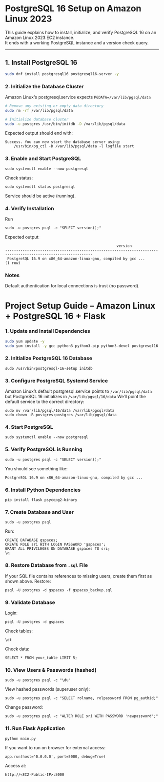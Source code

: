 # PostgreSQL 16 Setup on Amazon Linux 2023

This guide explains how to install, initialize, and verify PostgreSQL 16 on an Amazon Linux 2023 EC2 instance.  
It ends with a working PostgreSQL instance and a version check query.

---

## 1. Install PostgreSQL 16

```bash
sudo dnf install postgresql16 postgresql16-server -y
```
### 2. Initialize the Database Cluster
Amazon Linux's postgresql.service expects `PGDATA=/var/lib/pgsql/data`

```bash
# Remove any existing or empty data directory
sudo rm -rf /var/lib/pgsql/data

# Initialize database cluster
sudo -u postgres /usr/bin/initdb -D /var/lib/pgsql/data
```

Expected output should end with:
```
Success. You can now start the database server using:
    /usr/bin/pg_ctl -D /var/lib/pgsql/data -l logfile start
```

### 3. Enable and Start PostgreSQL
```
sudo systemctl enable --now postgresql
```

Check status:
```
sudo systemctl status postgresql
```
Service should be active (running).

### 4. Verify Installation
Run
```
sudo -u postgres psql -c "SELECT version();"
```
Expected output:
```
                                                   version                                                    
--------------------------------------------------------------------------------------------------------------
 PostgreSQL 16.9 on x86_64-amazon-linux-gnu, compiled by gcc ...
(1 row)

```

### Notes
Default authentication for local connections is trust (no password).

# Project Setup Guide – Amazon Linux + PostgreSQL 16 + Flask

### 1. Update and Install Dependencies
```bash
sudo yum update -y
sudo yum install -y gcc python3 python3-pip python3-devel postgresql16 postgresql16-server postgresql16-devel
```

###  2. Initialize PostgreSQL 16 Database
```
sudo /usr/bin/postgresql-16-setup initdb
```

###  3. Configure PostgreSQL Systemd Service
Amazon Linux’s default postgresql.service points to `/var/lib/pgsql/data`
but PostgreSQL 16 initializes in `/var/lib/pgsql/16/data`
We’ll point the default service to the correct directory:
```
sudo mv /var/lib/pgsql/16/data /var/lib/pgsql/data
sudo chown -R postgres:postgres /var/lib/pgsql/data
```

###  4. Start PostgreSQL
```
sudo systemctl enable --now postgresql
```

###  5. Verify PostgreSQL is Running
```
sudo -u postgres psql -c "SELECT version();"
```
You should see something like:
```
PostgreSQL 16.9 on x86_64-amazon-linux-gnu, compiled by gcc ...
```

###  6. Install Python Dependencies
```
pip install flask psycopg2-binary
```

### 7. Create Database and User
```
sudo -u postgres psql
```
Run:
```
CREATE DATABASE gspaces;
CREATE ROLE sri WITH LOGIN PASSWORD 'gspaces';
GRANT ALL PRIVILEGES ON DATABASE gspaces TO sri;
\q
```

### 8. Restore Database from `.sql` File
If your SQL file contains references to missing users, create them first as shown above.
Restore:
```
psql -U postgres -d gspaces -f gspaces_backup.sql
```

### 9. Validate Database
Login:
```
psql -U postgres -d gspaces
```
Check tables:
```
\dt
```

Check data:
```
SELECT * FROM your_table LIMIT 5;
```

### 10. View Users & Passwords (hashed)
```
sudo -u postgres psql -c "\du"
```
View hashed passwords (superuser only):
```
sudo -u postgres psql -c "SELECT rolname, rolpassword FROM pg_authid;"
```
Change password:
```
sudo -u postgres psql -c "ALTER ROLE sri WITH PASSWORD 'newpassword';"
```

### 11. Run Flask Application
```
python main.py
```
If you want to run on browser for external access:
```
app.run(host='0.0.0.0', port=5000, debug=True)
```
Access at:
```
http://<EC2-Public-IP>:5000
```

